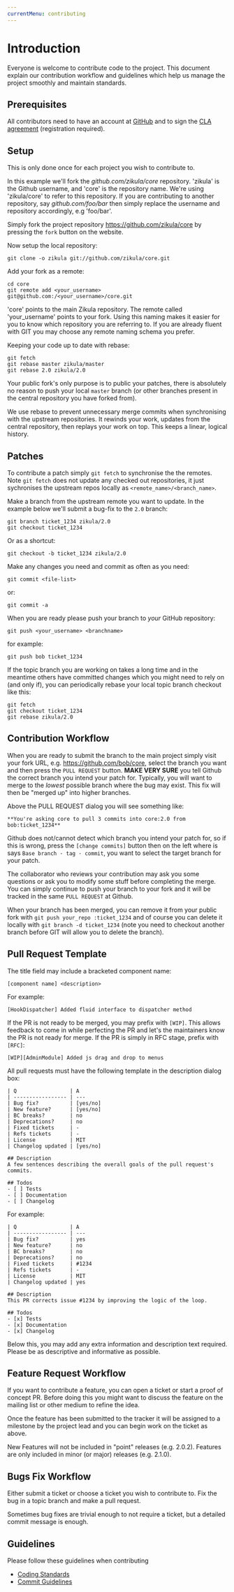 ```yaml
---
currentMenu: contributing
---
```

# Introduction

Everyone is welcome to contribute code to the project. This document explain our contribution workflow and guidelines which help us manage the project smoothly and maintain standards.

## Prerequisites

All contributors need to have an account at [GitHub](https://github.com) and to sign the [CLA agreement](https://www.clahub.com/agreements/zikula/core) (registration required).

## Setup

This is only done once for each project you wish to contribute to.

In this example we'll fork the _github.com/zikula/core_ repository. 'zikula' is the Github username, and 'core' is the repository name. We're using 'zikula/core' to refer to this repository. If you are contributing to another repository, say _github.com/foo/bar_ then simply replace the username and repository accordingly, e.g 'foo/bar'.

Simply fork the project repository <https://github.com/zikula/core> by pressing the `fork` button on the website.

Now setup the local repository:

```
git clone -o zikula git://github.com/zikula/core.git
```

Add your fork as a remote:

```
cd core
git remote add <your_username> git@github.com:/<your_username>/core.git
```

'core' points to the main Zikula repository.  The remote called 'your_username' points to your fork. Using this naming makes it easier for you to know which repository you are referring to. If you are already fluent with GIT you may choose any remote naming schema you prefer.

Keeping your code up to date with rebase:

```
git fetch
git rebase master zikula/master
git rebase 2.0 zikula/2.0
```

Your public fork's only purpose is to public your patches, there is absolutely no reason to push your local `master` branch (or other branches present in the central repository you have forked from).

We use rebase to prevent unnecessary merge commits when synchronising with the upstream repositories. It rewinds your work, updates from the central repository, then replays your work on top. This keeps a linear, logical history.

## Patches

To contribute a patch simply `git fetch` to synchronise the the remotes. Note `git fetch` does not update any checked out repositories, it just sychronises the upstream repos locally as `<remote_name>/<branch_name>`.

Make a branch from the upstream remote you want to update. In the example below we'll submit a bug-fix to the `2.0` branch:

```
git branch ticket_1234 zikula/2.0
git checkout ticket_1234
```

Or as a shortcut:

```
git checkout -b ticket_1234 zikula/2.0
```

Make any changes you need and commit as often as you need:

```
git commit <file-list>
```

or:

```
git commit -a
```

When you are ready please push your branch to _your_ GitHub repository:

```
git push <your_username> <branchname>
```

for example:

```
git push bob ticket_1234
```

If the topic branch you are working on takes a long time and in the meantime others have committed changes which you might need to rely on (and only if), you can periodically rebase your local topic branch checkout like this:

```
git fetch
git checkout ticket_1234
git rebase zikula/2.0
```

## Contribution Workflow

When you are ready to submit the branch to the main project simply visit your fork URL, e.g. <https://github.com/bob/core>, select the branch you want and then press the `PULL REQUEST` button. **MAKE VERY SURE** you tell Github the correct branch you intend your patch for. Typically, you will want to merge to the _lowest_ possible branch where the bug may exist. This fix will then be "merged up" into higher branches.

Above the PULL REQUEST dialog you will see something like:

```
**You're asking core to pull 3 commits into core:2.0 from bob:ticket_1234**
```

Github does not/cannot detect which branch you intend your patch for, so if this is wrong, press the `[change commits]` button then on the left where is says `Base branch · tag · commit`, you want to select the target branch for your patch.

The collaborator who reviews your contribution may ask you some questions or ask you to modify some stuff before completing the merge. You can simply continue to push your branch to your fork and it will be tracked in the same `PULL REQUEST` at Github.

When your branch has been merged, you can remove it from your public fork with `git push your_repo :ticket_1234` and of course you can delete it locally with `git branch -d ticket_1234` (note you need to checkout another branch before GIT will allow you to delete the branch).

## Pull Request Template

The title field may include a bracketed component name:

```
[component name] <description>
```

For example:

```
[HookDispatcher] Added fluid interface to dispatcher method
```

If the PR is not ready to be merged, you may prefix with `[WIP]`. This allows feedback to come in while perfecting the PR and let's the maintainers know the PR is not ready for merge. If the PR is simply in RFC stage, prefix with `[RFC]`:

```
[WIP][AdminModule] Added js drag and drop to menus
```

All pull requests must have the following template in the description dialog box:

```
| Q                 | A
| ----------------- | ---
| Bug fix?          | [yes/no]
| New feature?      | [yes/no]
| BC breaks?        | no
| Deprecations?     | no
| Fixed tickets     | -
| Refs tickets      | -
| License           | MIT
| Changelog updated | [yes/no]

## Description
A few sentences describing the overall goals of the pull request's commits.

## Todos
- [ ] Tests
- [ ] Documentation
- [ ] Changelog
```

For example:

```
| Q                 | A
| ----------------- | ---
| Bug fix?          | yes
| New feature?      | no
| BC breaks?        | no
| Deprecations?     | no
| Fixed tickets     | #1234
| Refs tickets      | -
| License           | MIT
| Changelog updated | yes

## Description
This PR corrects issue #1234 by improving the logic of the loop.

## Todos
- [x] Tests
- [x] Documentation
- [x] Changelog
```

Below this, you may add any extra information and description text required. Please be as descriptive and informative as possible.

## Feature Request Workflow

If you want to contribute a feature, you can open a ticket or start a proof of concept PR. Before doing this you might want to discuss the feature on the mailing list or other medium to refine the idea.

Once the feature has been submitted to the tracker it will be assigned to a milestone by the project lead and you can begin work on the ticket as above.

New Features will not be included in "point" releases (e.g. 2.0.2). Features are only included in minor (or major) releases (e.g. 2.1.0).

## Bugs Fix Workflow

Either submit a ticket or choose a ticket you wish to contribute to. Fix the bug in a topic branch and make a pull request.

Sometimes bug fixes are trivial enough to not require a ticket, but a detailed commit message is enough.

## Guidelines

Please follow these guidelines when contributing

- [Coding Standards](wiki/Coding-Standards)
- [Commit Guidelines](wiki/Commit-Guidelines)
  
